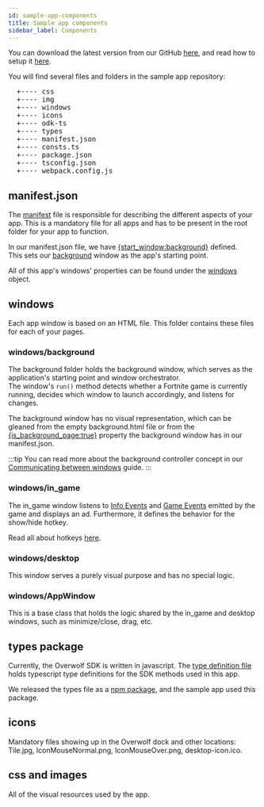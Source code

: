 ```yaml
---
id: sample-app-components
title: Sample app components
sidebar_label: Components
---
```


You can download the latest version from our GitHub [here](https://github.com/overwolf/sample-app/tree/master/ts), and read how to setup it [here](sample-app-overview).

You will find several files and folders in the sample app repository:

<pre>
  +---- css
  +---- img
  +---- windows
  +---- icons
  +---- odk-ts
  +---- types
  +---- manifest.json
  +---- consts.ts
  +---- package.json
  +---- tsconfig.json
  +---- webpack.config.js
</pre>

## manifest.json

The [manifest](../api/manifest-json) file is responsible for describing the different aspects of your app. This is a mandatory file for all apps and has to be present in the root folder for your app to function.

In our manifest.json file, we have [{start_window:background}](../api/manifest-json#start_window) defined.  
This sets our [background](#windows-background) window as the app's starting point.

All of this app's windows' properties can be found under the [windows](../api/manifest-json#window-data) object.

## windows

Each app window is based on an HTML file. This folder contains these files for each of your pages.

### windows/background

The background folder holds the background window, which serves as the application's starting point and window orchestrator.  
The window's `run()` method detects whether a Fortnite game is currently running, decides which window to launch accordingly, and listens for changes.

The background window has no visual representation, which can be gleaned from the empty background.html file or from the [{is_background_page:true}](../api/manifest-json#is_background_page) property the background window has in our manifest.json.

:::tip
You can read more about the background controller concept in our [Communicating between windows](../topics/communicating-between-windows#using-a-background-controller) guide.
:::

### windows/in_game

The in_game window listens to [Info Events](../api/overwolf-games-events#oninfoupdates2) and [Game Events](../api/overwolf-games-events#onnewevents) emitted by the game and
displays an ad. Furthermore, it defines the behavior for the show/hide hotkey.

Read all about hotkeys [here](../topics/hotkeys-best-practices).

### windows/desktop

This window serves a purely visual purpose and has no special logic.

### windows/AppWindow

This is a base class that holds the logic shared by the in_game and desktop windows, such as minimize/close, drag, etc.

## types package

Currently, the Overwolf SDK is written in javascript. The [type definition file](../topics/type-definition-file) holds typescript type definitions for the SDK methods used in this app.

We released the types file as a [npm package](http://bit.ly/overwolf-types-npm), and the sample app used this package.

## icons

Mandatory files showing up in the Overwolf dock and other locations:  
Tile.jpg, IconMouseNormal.png, IconMouseOver.png, desktop-icon.ico.

## css and images

All of the visual resources used by the app.
